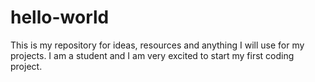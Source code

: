 # hello-world
This is my repository for ideas, resources and anything I will use for my projects.
I am a student and I am very excited to start my first coding project.
